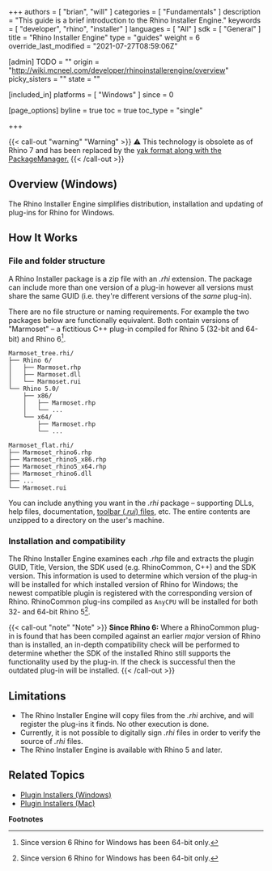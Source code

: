 +++
authors = [ "brian", "will" ]
categories = [ "Fundamentals" ]
description = "This guide is a brief introduction to the Rhino Installer Engine."
keywords = [ "developer", "rhino", "installer" ]
languages = [ "All" ]
sdk = [ "General" ]
title = "Rhino Installer Engine"
type = "guides"
weight = 6
override_last_modified = "2021-07-27T08:59:06Z"

[admin]
TODO = ""
origin = "http://wiki.mcneel.com/developer/rhinoinstallerengine/overview"
picky_sisters = ""
state = ""

[included_in]
platforms = [ "Windows" ]
since = 0

[page_options]
byline = true
toc = true
toc_type = "single"

+++

{{< call-out "warning" "Warning" >}}
⚠️ This technology is obsolete as of Rhino 7 and has been replaced by the <a href="/guides/yak/">yak format along with the PackageManager.</a>
{{< /call-out >}}

## Overview (Windows)

The Rhino Installer Engine simplifies distribution, installation and updating of plug-ins for Rhino for Windows.

## How It Works

### File and folder structure

A Rhino Installer package is a zip file with an *.rhi* extension. The package can include more than one version of a plug-in however all versions must share the same GUID (i.e. they're different versions of the _same_ plug-in).

There are no file structure or naming requirements. For example the two packages below are functionally equivalent. Both contain versions of "Marmoset" – a fictitious C++ plug-in compiled for Rhino 5 (32-bit and 64-bit) and Rhino 6[^1].

```
Marmoset_tree.rhi/
├── Rhino 6/
│   ├── Marmoset.rhp
│   ├── Marmoset.dll
│   └── Marmoset.rui
└── Rhino 5.0/
    ├── x86/
    │   ├── Marmoset.rhp
    │   └── ...
    └── x64/
        ├── Marmoset.rhp
        └── ...
```

```
Marmoset_flat.rhi/
├── Marmoset_rhino6.rhp
├── Marmoset_rhino5_x86.rhp
├── Marmoset_rhino5_x64.rhp
├── Marmoset_rhino6.dll
├── ...
└── Marmoset.rui
```

You can include anything you want in the *.rhi* package – supporting DLLs, help files, documentation, [toolbar (*.rui*) files](/guides/rhinocommon/create-deploy-plugin-toolbar.md), etc. The entire contents are unzipped to a directory on the user's machine.

### Installation and compatibility

The Rhino Installer Engine examines each *.rhp* file and extracts the plugin GUID, Title, Version, the SDK used (e.g. RhinoCommon, C++) and the SDK version. This information is used to determine which version of the plug-in will be installed for which installed version of Rhino for Windows; the newest compatible plugin is registered with the corresponding version of Rhino. RhinoCommon plug-ins compiled as `AnyCPU` will be installed for both 32- and 64-bit Rhino 5[^1].

{{< call-out "note" "Note" >}}
<strong>Since Rhino 6:</strong> Where a RhinoCommon plug-in is found that has been compiled against an earlier _major_ version of Rhino than is installed, an in-depth compatibility check will be performed to determine whether the SDK of the installed Rhino still supports the functionality used by the plug-in. If the check is successful then the outdated plug-in will be installed.
{{< /call-out >}}

## Limitations

- The Rhino Installer Engine will copy files from the *.rhi* archive, and will register the plug-ins it finds. No other execution is done.
- Currently, it is not possible to digitally sign *.rhi* files in order to verify the source of *.rhi* files.
- The Rhino Installer Engine is available with Rhino 5 and later.

## Related Topics

- [Plugin Installers (Windows)](/guides/rhinocommon/plugin-installers-windows)
- [Plugin Installers (Mac)](/guides/rhinocommon/plugin-installers-mac)

**Footnotes**

[^1]: Since version 6 Rhino for Windows has been 64-bit only.
